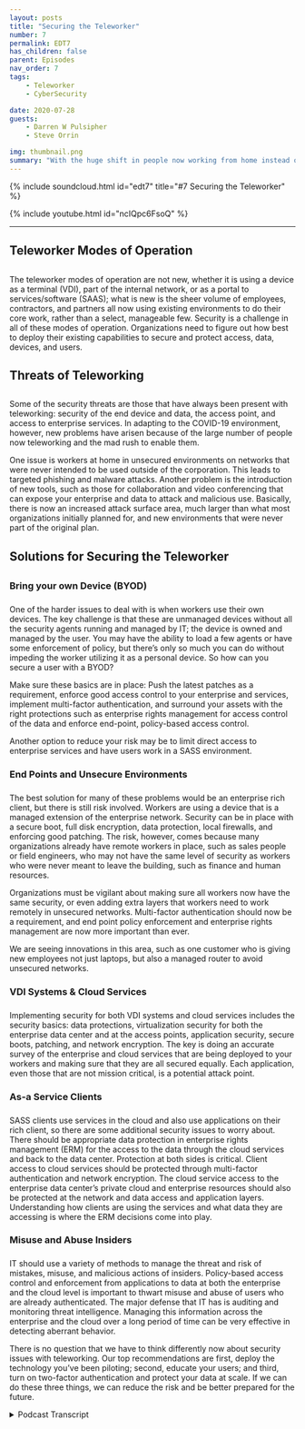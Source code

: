 ```yaml
---
layout: posts
title: "Securing the Teleworker"
number: 7
permalink: EDT7
has_children: false
parent: Episodes
nav_order: 7
tags:
    - Teleworker
    - CyberSecurity

date: 2020-07-28
guests:
    - Darren W Pulsipher
    - Steve Orrin

img: thumbnail.png
summary: "With the huge shift in people now working from home instead of the office, security is a growing concern for many IT organizations. In this episode, Steve Orrin, CTO of Intel Federal, and Darren discuss the security threats and solutions to help secure your teleworker and enterprise data centers."
---
```


{% include soundcloud.html id="edt7" title="#7 Securing the Teleworker" %}

{% include youtube.html id="ncIQpc6FsoQ" %}

---

## Teleworker Modes of Operation<h2>

The teleworker modes of operation are not new, whether it is using a device as a terminal (VDI), part of the internal network, or as a portal to services/software (SAAS); what is new is the sheer volume of employees, contractors, and partners all now using existing environments to do their core work, rather than a select, manageable few. Security is a challenge in all of these modes of operation. Organizations need to figure out how best to deploy their existing capabilities to secure and protect access, data, devices, and users.


## Threats of Teleworking<h2>

Some of the security threats are those that have always been present with teleworking: security of the end device and data, the access point, and access to enterprise services. In adapting to the COVID-19 environment, however, new problems have arisen because of the large number of people now teleworking and the mad rush to enable them.

One issue is workers at home in unsecured environments on networks that were never intended to be used outside of the corporation. This leads to targeted phishing and malware attacks. Another problem is the introduction of new tools, such as those for collaboration and video conferencing that can expose your enterprise and data to attack and malicious use. Basically, there is now an increased attack surface area, much larger than what most organizations initially planned for, and new environments that were never part of the original plan.

## Solutions for Securing the Teleworker<h2>

### Bring your own Device (BYOD)<h3>

One of the harder issues to deal with is when workers use their own devices. The key challenge is that these are unmanaged devices without all the security agents running and managed by IT; the device is owned and managed by the user. You may have the ability to load a few agents or have some enforcement of policy, but there’s only so much you can do without impeding the worker utilizing it as a personal device. So how can you secure a user with a BYOD?

Make sure these basics are in place: Push the latest patches as a requirement, enforce good access control to your enterprise and services, implement multi-factor authentication, and surround your assets with the right protections such as enterprise rights management for access control of the data and enforce end-point, policy-based access control.

Another option to reduce your risk may be to limit direct access to enterprise services and have users work in a SASS environment.

### End Points and Unsecure Environments<h3>

The best solution for many of these problems would be an enterprise rich client, but there is still risk involved. Workers are using a device that is a managed extension of the enterprise network. Security can be in place with a secure boot, full disk encryption, data protection, local firewalls, and enforcing good patching. The risk, however, comes because many organizations already have remote workers in place, such as sales people or field engineers, who may not have the same level of security as workers who were never meant to leave the building, such as finance and human resources.

Organizations must be vigilant about making sure all workers now have the same security, or even adding extra layers that workers need to work remotely in unsecured networks. Multi-factor authentication should now be a requirement, and end point policy enforcement and enterprise rights management are now more important than ever.

We are seeing innovations in this area, such as one customer who is giving new employees not just laptops, but also a managed router to avoid unsecured networks.

### VDI Systems & Cloud Services<h3>

Implementing security for both VDI systems and cloud services includes the security basics: data protections, virtualization security for both the enterprise data center and at the access points, application security, secure boots, patching, and network encryption. The key is doing an accurate survey of the enterprise and cloud services that are being deployed to your workers and making sure that they are all secured equally. Each application, even those that are not mission critical, is a potential attack point.

### As-a Service Clients<h3>

SASS clients use services in the cloud and also use applications on their rich client, so there are some additional security issues to worry about. There should be appropriate data protection in enterprise rights management (ERM) for the access to the data through the cloud services and back to the data center. Protection at both sides is critical. Client access to cloud services should be protected through multi-factor authentication and network encryption. The cloud service access to the enterprise data center’s private cloud and enterprise resources should also be protected at the network and data access and application layers. Understanding how clients are using the services and what data they are accessing is where the ERM decisions come into play.


### Misuse and Abuse Insiders<h3>

IT should use a variety of methods to manage the threat and risk of mistakes, misuse, and malicious actions of insiders. Policy-based access control and enforcement from applications to data at both the enterprise and the cloud level is important to thwart misuse and abuse of users who are already authenticated. The major defense that IT has is auditing and monitoring threat intelligence. Managing this information across the enterprise and the cloud over a long period of time can be very effective in detecting aberrant behavior.

There is no question that we have to think differently now about security issues with teleworking. Our top recommendations are first, deploy the technology you’ve been piloting; second, educate your users; and third, turn on two-factor authentication and protect your data at scale.  If we can do these three things, we can reduce the risk and be better prepared for the future.


<details>
<summary> Podcast Transcript </summary>

<p></p>

</details>

